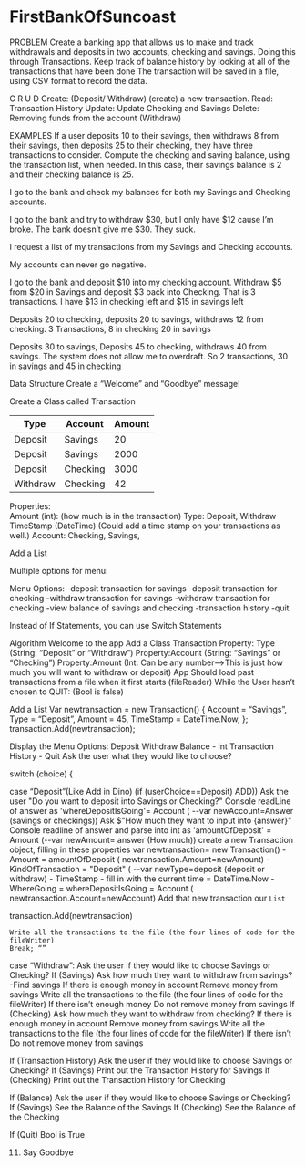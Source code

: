 # FirstBankOfSuncoast

PROBLEM
Create a banking app that allows us to make and track withdrawals and deposits in two accounts, checking and savings. Doing this through Transactions.
Keep track of balance history by looking at all of the transactions that have been done
The transaction will be saved in a file, using CSV format to record the data.

C R U D
Create: (Deposit/ Withdraw) (create) a new transaction.
Read: Transaction History
Update: Update Checking and Savings
Delete: Removing funds from the account (Withdraw)

EXAMPLES
If a user deposits 10 to their savings, then withdraws 8 from their savings, then deposits 25 to their checking, they have three transactions to consider. Compute the checking and saving balance, using the transaction list, when needed. In this case, their savings balance is 2 and their checking balance is 25.

I go to the bank and check my balances for both my Savings and Checking accounts.

I go to the bank and try to withdraw $30, but I only have $12 cause I’m broke. The bank doesn’t give me $30. They suck.

I request a list of my transactions from my Savings and Checking accounts.

My accounts can never go negative.

I go to the bank and deposit $10 into my checking account. Withdraw $5 from $20 in Savings and deposit $3 back into Checking. That is 3 transactions. I have $13 in checking left and $15 in savings left

Deposits 20 to checking, deposits 20 to savings, withdraws 12 from checking. 3 Transactions, 8 in checking 20 in savings

Deposits 30 to savings, Deposits 45 to checking, withdraws 40 from savings. The system does not allow me to overdraft. So 2 transactions, 30 in savings and 45 in checking

Data Structure
Create a “Welcome” and “Goodbye” message!

Create a Class called Transaction

| Type     | Account  | Amount |
| -------- | -------- | ------ |
| Deposit  | Savings  | 20     |
| Deposit  | Savings  | 2000   |
| Deposit  | Checking | 3000   |
| Withdraw | Checking | 42     |

Properties:  
Amount (int): (how much is in the transaction)
Type: Deposit, Withdraw
TimeStamp (DateTime) (Could add a time stamp on your transactions as well.)
Account: Checking, Savings,

Add a List<Transactions>

Multiple options for menu:

Menu Options:
-deposit transaction for savings
-deposit transaction for checking
-withdraw transaction for savings
-withdraw transaction for checking
-view balance of savings and checking
-transaction history
-quit

Instead of If Statements, you can use Switch Statements

Algorithm
Welcome to the app
Add a Class Transaction
Property: Type (String: “Deposit” or “Withdraw”)
Property:Account (String: “Savings” or “Checking”)
Property:Amount (Int: Can be any number-->This is just how much you will want to withdraw or deposit)
App Should load past transactions from a file when it first starts (fileReader)
While the User hasn’t chosen to QUIT: (Bool is false)

Add a List<Transactions>
Var newtransaction = new Transaction()
{
Account = “Savings”,
Type = “Deposit”,
Amount = 45,
TimeStamp = DateTime.Now,
};
transaction.Add(newtransaction);

Display the Menu Options:
Deposit
Withdraw
Balance - int
Transaction History -
Quit
Ask the user what they would like to choose?

switch (choice)
{

case “Deposit”(Like Add in Dino) (if (userChoice==Deposit) ADD))
Ask the user "Do you want to deposit into Savings or Checking?"
Console readLine of answer as 'whereDepositIsGoing'= Account ( --var newAccount=Answer (savings or checkings))
Ask $"How much they want to input into {answer}"
Console readline of answer and parse into int as 'amountOfDeposit' = Amount (--var newAmount= answer (How much))
create a new Transaction object, filling in these properties
var newtransaction= new Transaction() - Amount = amountOfDeposit ( newtransaction.Amount=newAmount) - KindOfTransaction = "Deposit" ( --var newType=deposit (deposit or withdraw) - TimeStamp - fill in with the current time = DateTime.Now - WhereGoing = whereDepositIsGoing = Account ( newtransaction.Account=newAccount)
Add that new transaction our `List`

transaction.Add(newtransaction)

    Write all the transactions to the file (the four lines of code for the fileWriter)
    Break; “”

case “Withdraw”:
Ask the user if they would like to choose Savings or Checking?
If (Savings)
Ask how much they want to withdraw from savings?
-Find savings
If there is enough money in account
Remove money from savings
Write all the transactions to the file (the four lines of code for the fileWriter)
If there isn’t enough money
Do not remove money from savings
If (Checking)
Ask how much they want to withdraw from checking?
If there is enough money in account
Remove money from savings
Write all the transactions to the file (the four lines of code for the fileWriter)
If there isn’t
Do not remove money from savings

If (Transaction History)
Ask the user if they would like to choose Savings or Checking?
If (Savings)
Print out the Transaction History for Savings
If (Checking)
Print out the Transaction History for Checking

If (Balance)
Ask the user if they would like to choose Savings or Checking?
If (Savings)
See the Balance of the Savings
If (Checking)
See the Balance of the Checking

If (Quit)
Bool is True

11. Say Goodbye
